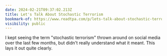 ```yaml
---
date: 2024-02-21T09:37:02.213Z
title: Let's Talk About Stochastic Terrorism
bookmark-of: https://www.readtpa.com/p/lets-talk-about-stochastic-terrorism
visibility: public
---
```


I kept seeing the term "stochastic terrorism" thrown around on social media over the last few months, but didn't really understand what it meant. This lays it out quite clearly.
